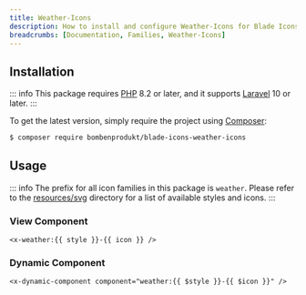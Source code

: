 ```yaml
---
title: Weather-Icons
description: How to install and configure Weather-Icons for Blade Icons.
breadcrumbs: [Documentation, Families, Weather-Icons]
---
```


## Installation

::: info
This package requires [PHP](https://www.php.net/) 8.2 or later, and it supports [Laravel](https://laravel.com/) 10 or later.
:::

To get the latest version, simply require the project using [Composer](https://getcomposer.org/):

```bash
$ composer require bombenprodukt/blade-icons-weather-icons
```

## Usage

::: info
The prefix for all icon families in this package is `weather`. Please refer to the [resources/svg](https://github.com/BombenProdukt/blade-icons-weather-icons/tree/main/resources/svg) directory for a list of available styles and icons.
:::

### View Component

```blade
<x-weather:{{ style }}-{{ icon }} />
```

### Dynamic Component

```blade
<x-dynamic-component component="weather:{{ $style }}-{{ $icon }}" />
```
